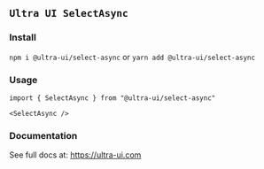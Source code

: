 ## `Ultra UI SelectAsync`

### Install

`npm i @ultra-ui/select-async` or `yarn add @ultra-ui/select-async`

### Usage

```
import { SelectAsync } from "@ultra-ui/select-async"

<SelectAsync />

```

### Documentation

See full docs at: https://ultra-ui.com
